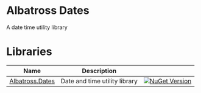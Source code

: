 # Albatross Dates
A date time utility library

# Libraries
|Name|Description||
|-|-|-|
|[Albatross.Dates](./Albatross.Dates/)|Date and time utility library|[![NuGet Version](https://img.shields.io/nuget/v/Albatross.Dates)](https://www.nuget.org/packages/Albatross.Dates)|
